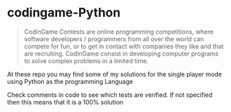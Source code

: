 codingame-Python
=========
>CodinGame Contests are online programming competitions, where software developers / programmers from all over the world can compete for fun, or to get in contact with companies they like and that are recruiting. CodinGame consist in developing computer programs to solve complex problems in a limited time.


At these repo you may find some of my solutions for the single player mode using Python as the programming Language

Check comments in code to see which tests are verified. If not specified then this means that it is a 100% solution